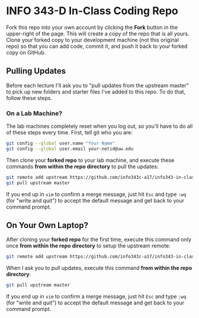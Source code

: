 # INFO 343-D In-Class Coding Repo

Fork this repo into your own account by clicking the **Fork** button in the upper-right of the page. This will create a copy of the repo that is all yours. Clone your forked copy to your development machine (not this original repo) so that you can add code, commit it, and push it back to your forked copy on GitHub.

## Pulling Updates

Before each lecture I'll ask you to "pull updates from the upstream master" to pick up new folders and starter files I've added to this repo. To do that, follow these steps.

### On a Lab Machine?

The lab machines completely reset when you log out, so you'll have to do all of these steps every time. First, tell git who you are:

```bash
git config --global user.name "Your Name"
git config --global user.email your-netid@uw.edu
```
Then clone your **forked repo** to your lab machine, and execute these commands **from within the repo directory** to pull the updates:

```bash
git remote add upstream https://github.com/info343c-a17/info343-in-class.git
git pull upstream master
```

If you end up in `vim` to confirm a merge message, just hit `Esc` and type `:wq` (for "write and quit") to accept the default message and get back to your command prompt.

## On Your Own Laptop?

After cloning your **forked repo** for the first time, execute this command only once **from within the repo directory** to setup the upstream remote:

```bash
git remote add upstream https://github.com/info343c-a17/info343-in-class.git
```

When I ask you to pull updates, execute this command **from within the repo directory**:

```bash
git pull upstream master
```

If you end up in `vim` to confirm a merge message, just hit `Esc` and type `:wq` (for "write and quit") to accept the default message and get back to your command prompt.
